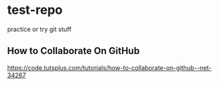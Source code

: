 # test-repo
practice or try git stuff

## How to Collaborate On GitHub
https://code.tutsplus.com/tutorials/how-to-collaborate-on-github--net-34267
